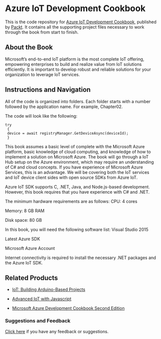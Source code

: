 # Azure IoT Development Cookbook
This is the code repository for [Azure IoT Development Cookbook](https://www.packtpub.com/virtualization-and-cloud/azure-iot-development-cookbook?utm_source=github&utm_medium=repository&utm_campaign=9781787283008), published by [Packt](https://www.packtpub.com/?utm_source=github). It contains all the supporting project files necessary to work through the book from start to finish.
## About the Book
Microsoft’s end-to-end IoT platform is the most complete IoT offering, empowering enterprises to build and realize value from IoT solutions efficiently. It is important to develop robust and reliable solutions for your organization to leverage IoT services.
## Instructions and Navigation
All of the code is organized into folders. Each folder starts with a number followed by the application name. For example, Chapter02.



The code will look like the following:
```
try
 {
 device = await registryManager.GetDeviceAsync(deviceId);
 }
```

This book assumes a basic level of complete with the Microsoft Azure platform, basic knowledge of cloud computing, and knowledge of how to implement a solution on Microsoft Azure. The book will go through a IoT Hub setup on the Azure environment, which may require an understanding of C# and cloud concepts. If you have experience of Microsoft Azure Services, this is an advantage. We will be covering both the IoT services and IoT device client sides with open source SDKs from Azure IoT.

Azure IoT SDK supports C, .NET, Java, and Node.js-based development. However, this book requires that you have experience with C# and .NET.

The minimum hardware requirements are as follows:
CPU: 4 cores

Memory: 8 GB RAM

Disk space: 80 GB

In this book, you will need the following software list:
Visual Studio 2015

Latest Azure SDK

Microsoft Azure Account

Internet connectivity is required to install the necessary .NET packages and the Azure IoT SDK.

## Related Products
* [IoT: Building Arduino-Based Projects](https://www.packtpub.com/hardware-and-creative/iot-building-arduino-based-projects?utm_source=github&utm_medium=repository&utm_campaign=9781787120631)

* [Advanced IoT with Javascript](https://www.packtpub.com/hardware-and-creative/advanced-iot-javascript?utm_source=github&utm_medium=repository&utm_campaign=9781788292948)

* [Microsoft Azure Development Cookbook Second Edition](https://www.packtpub.com/application-development/microsoft-azure-development-cookbook-second-edition?utm_source=github&utm_medium=repository&utm_campaign=9781782170327)

### Suggestions and Feedback
[Click here](https://docs.google.com/forms/d/e/1FAIpQLSe5qwunkGf6PUvzPirPDtuy1Du5Rlzew23UBp2S-P3wB-GcwQ/viewform) if you have any feedback or suggestions.
